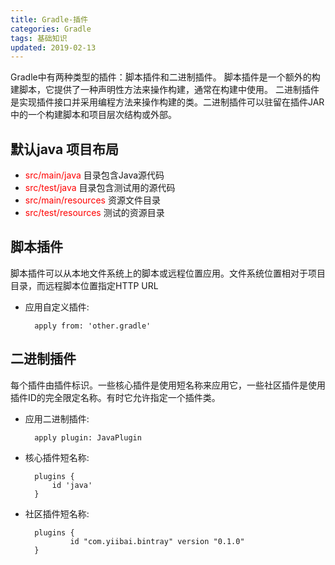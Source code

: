 ```yaml
---
title: Gradle-插件
categories: Gradle
tags: 基础知识
updated: 2019-02-13
---
```


Gradle中有两种类型的插件：脚本插件和二进制插件。 脚本插件是一个额外的构建脚本，它提供了一种声明性方法来操作构建，通常在构建中使用。 二进制插件是实现插件接口并采用编程方法来操作构建的类。二进制插件可以驻留在插件JAR中的一个构建脚本和项目层次结构或外部。

## 默认java 项目布局 ##

* <font color=red> src/main/java </font> 目录包含Java源代码
* <font color=red> src/test/java </font> 目录包含测试用的源代码
* <font color=red> src/main/resources </font>   资源文件目录
* <font color=red> src/test/resources </font> 测试的资源目录

## 脚本插件 ##

脚本插件可以从本地文件系统上的脚本或远程位置应用。文件系统位置相对于项目目录，而远程脚本位置指定HTTP URL

* 应用自定义插件:
    
        apply from: 'other.gradle'


## 二进制插件 ##

每个插件由插件标识。一些核心插件是使用短名称来应用它，一些社区插件是使用插件ID的完全限定名称。有时它允许指定一个插件类。

* 应用二进制插件:

        apply plugin: JavaPlugin

* 核心插件短名称:

        plugins {
            id 'java'
        }

* 社区插件短名称:

        plugins {
                id "com.yiibai.bintray" version "0.1.0"
        }